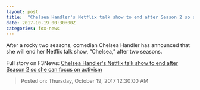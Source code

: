 ```yaml
---
layout: post
title:  "Chelsea Handler's Netflix talk show to end after Season 2 so she can focus on activism"
date: 2017-10-19 00:30:00Z
categories: fox-news
---
```


After a rocky two seasons, comedian Chelsea Handler has announced that she will end her Netflix talk show, “Chelsea,” after two seasons.


Full story on F3News: [Chelsea Handler's Netflix talk show to end after Season 2 so she can focus on activism](http://www.f3nws.com/n/HM2afC)

> Posted on: Thursday, October 19, 2017 12:30:00 AM
